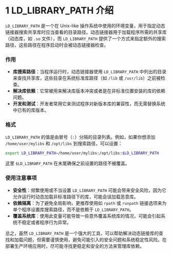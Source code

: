 # 1 LD_LIBRARY_PATH 介绍

`LD_LIBRARY_PATH` 是一个在 Unix-like 操作系统中使用的环境变量，用于指定动态链接器搜索共享库时应当查看的目录路径。动态链接器用于加载程序所需的共享库（动态库，如 `.so` 文件），而 `LD_LIBRARY_PATH` 提供了一个方式来指定额外的搜索路径，这些路径在程序启动时会被动态链接器检查。

### 作用

-   **库搜索路径**：当程序运行时，动态链接器使用 `LD_LIBRARY_PATH` 中列出的目录来查找共享库，这些目录在系统标准库路径（如 `/lib` 或 `/usr/lib`）之前被检查。
-   **解决库依赖**：它常被用来解决库版本冲突或者是在非标准位置安装的库的依赖问题。
-   **开发和测试**：开发者常用它来测试程序对新版本库的兼容性，而无需替换系统中已有的库版本。

### 格式

`LD_LIBRARY_PATH` 的值是由冒号（`:`）分隔的目录列表。例如，如果你想添加 `/home/user/mylibs` 和 `/opt/libs` 到搜索路径，可以设置：

```bash
export LD_LIBRARY_PATH=/home/user/mylibs:/opt/libs:$LD_LIBRARY_PATH
```

这里 `$LD_LIBRARY_PATH` 在末尾确保之前设置的路径不被覆盖。

### 使用注意事项

-   **安全性**：频繁使用或不当设置 `LD_LIBRARY_PATH` 可能会带来安全风险，因为它允许运行时动态加载非标准路径下的库，可能会误加载恶意库。
-   **依赖隔离**：为了避免全局影响，更推荐使用如 `rpath` 或 `runpath` 链接选项来为单个程序设置库搜索路径，而不是依赖于 `LD_LIBRARY_PATH`。
-   **覆盖系统库**：使用此变量可能导致一些意外覆盖系统库的情况，可能会引起系统不稳定或者程序行为异常。

总之，虽然 `LD_LIBRARY_PATH` 是一个强大的工具，可以帮助解决动态链接库的查找和加载问题，但需要谨慎使用，避免可能引入的安全问题和系统稳定性风险。在部署生产环境应用时，尽可能寻找更稳定和安全的方法来管理库依赖。
